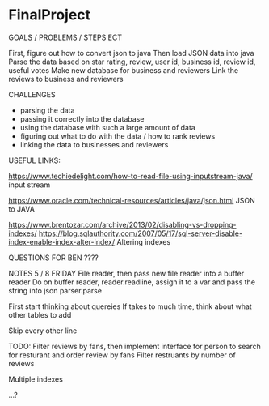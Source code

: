 # FinalProject
GOALS /  PROBLEMS / STEPS ECT

First, figure out how to convert json to java
Then load JSON data into java 
Parse the data based on star rating, review, user id, business id, review id, useful votes
Make new database for business and reviewers
Link the reviews to business and reviewers

CHALLENGES

  - parsing the data
  - passing it correctly into the database
  - using the database with such a large amount of data
  - figuring out what to do with the data / how to rank reviews
   - linking the data to businesses and reviewers
   
   USEFUL LINKS:
   
   https://www.techiedelight.com/how-to-read-file-using-inputstream-java/
   input stream
   
   https://www.oracle.com/technical-resources/articles/java/json.html
   JSON to JAVA
   
   https://www.brentozar.com/archive/2013/02/disabling-vs-dropping-indexes/
   https://blog.sqlauthority.com/2007/05/17/sql-server-disable-index-enable-index-alter-index/
   Altering indexes
   
   QUESTIONS FOR BEN
   ????
   
   
   
   NOTES 5 / 8 FRIDAY
   File reader, then pass new file reader into a buffer reader
   Do on buffer reader, reader.readline, assign it to a var and pass the string into json parser.parse
   
   First start thinking about quereies
   If takes to much time, think about what other tables to add
   
   Skip every other line
   
   
   TODO:
   Filter reviews by fans, then implement interface for person to search for resturant and order review by fans
   Filter restruants by number of reviews
  
  Multiple indexes

…?




